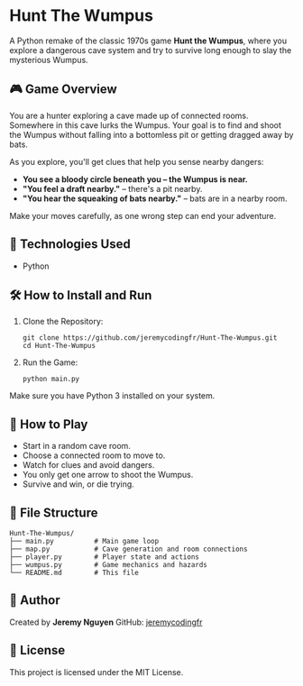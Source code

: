 # Hunt The Wumpus

A Python remake of the classic 1970s game **Hunt the Wumpus**, where you explore a dangerous cave system and try to survive long enough to slay the mysterious Wumpus.

## 🎮 Game Overview

You are a hunter exploring a cave made up of connected rooms. Somewhere in this cave lurks the Wumpus. Your goal is to find and shoot the Wumpus without falling into a bottomless pit or getting dragged away by bats.

As you explore, you'll get clues that help you sense nearby dangers:

* **You see a bloody circle beneath you – the Wumpus is near.**
* **"You feel a draft nearby."** – there's a pit nearby.
* **"You hear the squeaking of bats nearby."** – bats are in a nearby room.

Make your moves carefully, as one wrong step can end your adventure.

## 🐍 Technologies Used

* Python 

## 🛠️ How to Install and Run

1. Clone the Repository:

   ```
   git clone https://github.com/jeremycodingfr/Hunt-The-Wumpus.git
   cd Hunt-The-Wumpus
   ```

2. Run the Game:

   ```
   python main.py
   ```

Make sure you have Python 3 installed on your system.

## 🎯 How to Play

* Start in a random cave room.
* Choose a connected room to move to.
* Watch for clues and avoid dangers.
* You only get one arrow to shoot the Wumpus.
* Survive and win, or die trying.

## 📁 File Structure

```
Hunt-The-Wumpus/
├── main.py          # Main game loop
├── map.py           # Cave generation and room connections
├── player.py        # Player state and actions
├── wumpus.py        # Game mechanics and hazards
└── README.md        # This file
```

## 👤 Author

Created by **Jeremy Nguyen**
GitHub: [jeremycodingfr](https://github.com/jeremycodingfr)

## 📄 License

This project is licensed under the MIT License.
